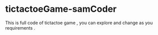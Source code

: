 # tictactoeGame-samCoder
This is full code of tictactoe game , you can explore and change as you requirements .
